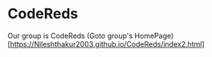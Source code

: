 # CodeReds
Our group is CodeReds
(Goto group's HomePage)[https://Nileshthakur2003.github.io/CodeReds/index2.html]
